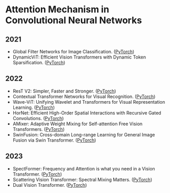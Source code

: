 # Attention Mechanism in Convolutional Neural Networks

## 2021
* Global Filter Networks for Image Classification. ([PyTorch](https://github.com/raoyongming/GFNet))
* DynamicViT: Efficient Vision Transformers with Dynamic Token Sparsification. ([PyTorch](https://github.com/raoyongming/DynamicViT))

## 2022
* ResT V2: Simpler, Faster and Stronger. ([PyTorch](https://github.com/wofmanaf/ResT))
* Contextual Transformer Networks for Visual Recognition. ([PyTorch](https://github.com/YehLi/ImageNetModel))
* Wave-ViT: Unifying Wavelet and Transformers for Visual Representation Learning. ([PyTorch](https://github.com/YehLi/ImageNetModel))
* HorNet: Efficient High-Order Spatial Interactions with Recursive Gated Convolutions. ([PyTorch](https://github.com/raoyongming/HorNet))
* AMixer: Adaptive Weight Mixing for Self-attention Free Vision Transformers. ([PyTorch](https://github.com/raoyongming/AMixer))
* SwinFusion: Cross-domain Long-range Learning for General Image Fusion via Swin Transformer. ([PyTorch](https://github.com/Linfeng-Tang/SwinFusion))



## 2023
* SpectFormer: Frequency and Attention is what you need in a Vision Transformer. ([PyTorch](https://github.com/badripatro/SpectFormers))
* Scattering Vision Transformer: Spectral Mixing Matters. ([PyTorch](https://github.com/badripatro/svt))
* Dual Vision Transformer. ([PyTorch](https://github.com/YehLi/ImageNetModel))







